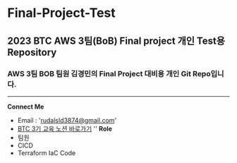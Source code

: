 # Final-Project-Test
## 2023 BTC AWS 3팀(BoB) Final project 개인 Test용 Repository
### AWS 3팀 BOB 팀원 김경민의 Final Project 대비용 개인 Git Repo입니다.
---
**Connect Me**
- Email : 'rudalsld3874@gmail.com'
- [BTC 3기 교육 노션 바로가기](https://power-liver-617.notion.site/BTC_3-_-f29b478556834e2aa6ca69cf8a514293?pvs=4)
''
**Role**
- 팀원
- CICD
- Terraform IaC Code



